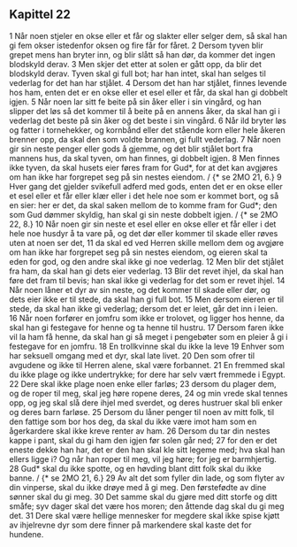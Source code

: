 ## Kapittel 22

1 Når noen stjeler en okse eller et får og slakter eller selger dem, så skal han gi fem okser istedenfor oksen og fire får for fåret.
2 Dersom tyven blir grepet mens han bryter inn, og blir slått så han dør, da kommer det ingen blodskyld derav.
3 Men skjer det etter at solen er gått opp, da blir det blodskyld derav. Tyven skal gi full bot; har han intet, skal han selges til vederlag for det han har stjålet.
4 Dersom det han har stjålet, finnes levende hos ham, enten det er en okse eller et esel eller et får, da skal han gi dobbelt igjen.
5 Når noen lar sitt fe beite på sin åker eller i sin vingård, og han slipper det løs så det kommer til å beite på en annens åker, da skal han gi i vederlag det beste på sin åker og det beste i sin vingård.
6 Når ild bryter løs og fatter i tornehekker, og kornbånd eller det stående korn eller hele åkeren brenner opp, da skal den som voldte brannen, gi fullt vederlag.
7 Når noen gir sin neste penger eller gods å gjemme, og det blir stjålet bort fra mannens hus, da skal tyven, om han finnes, gi dobbelt igjen.
8 Men finnes ikke tyven, da skal husets eier føres fram for Gud*, for at det kan avgjøres om han ikke har forgrepet seg på sin nestes eiendom. / {* se 2MO 21, 6.}
9 Hver gang det gjelder svikefull adferd med gods, enten det er en okse eller et esel eller et får eller klær eller i det hele noe som er kommet bort, og så en sier: her er det, da skal saken mellom de to komme fram for Gud*; den som Gud dømmer skyldig, han skal gi sin neste dobbelt igjen. / {* se 2MO 22, 8.}
10 Når noen gir sin neste et esel eller en okse eller et får eller i det hele noe husdyr å ta vare på, og det dør eller kommer til skade eller røves uten at noen ser det,
11 da skal ed ved Herren skille mellom dem og avgjøre om han ikke har forgrepet seg på sin nestes eiendom, og eieren skal ta eden for god, og den andre skal ikke gi noe vederlag.
12 Men blir det stjålet fra ham, da skal han gi dets eier vederlag.
13 Blir det revet ihjel, da skal han føre det fram til bevis; han skal ikke gi vederlag for det som er revet ihjel.
14 Når noen låner et dyr av sin neste, og det kommer til skade eller dør, og dets eier ikke er til stede, da skal han gi full bot.
15 Men dersom eieren er til stede, da skal han ikke gi vederlag; dersom det er leiet, går det inn i leien.
16 Når noen forfører en jomfru som ikke er trolovet, og ligger hos henne, da skal han gi festegave for henne og ta henne til hustru.
17 Dersom faren ikke vil la ham få henne, da skal han gi så meget i pengebøter som en pleier å gi i festegave for en jomfru.
18 En trollkvinne skal du ikke la leve
19 Enhver som har seksuell omgang med et dyr, skal late livet.
20 Den som ofrer til avgudene og ikke til Herren alene, skal være forbannet.
21 En fremmed skal du ikke plage og ikke undertrykke; for dere har selv vært fremmede i Egypt.
22 Dere skal ikke plage noen enke eller farløs;
23 dersom du plager dem, og de roper til meg, skal jeg høre ropene deres,
24 og min vrede skal tennes opp, og jeg skal slå dere ihjel med sverdet, og deres hustruer skal bli enker og deres barn farløse.
25 Dersom du låner penger til noen av mitt folk, til den fattige som bor hos deg, da skal du ikke være imot ham som en ågerkardere skal ikke kreve renter av ham.
26 Dersom du tar din nestes kappe i pant, skal du gi ham den igjen før solen går ned;
27 for den er det eneste dekke han har, det er den han skal kle sitt legeme med; hva skal han ellers ligge i? Og når han roper til meg, vil jeg høre; for jeg er barmhjertig.
28 Gud* skal du ikke spotte, og en høvding blant ditt folk skal du ikke banne. / {* se 2MO 21, 6.}
29 Av alt det som fyller din lade, og som flyter av din vinperse, skal du ikke drøye med å gi meg. Den førstefødte av dine sønner skal du gi meg.
30 Det samme skal du gjøre med ditt storfe og ditt småfe; syv dager skal det være hos moren; den åttende dag skal du gi meg det.
31 Dere skal være hellige mennesker for megdere skal ikke spise kjøtt av ihjelrevne dyr som dere finner på markendere skal kaste det for hundene.
